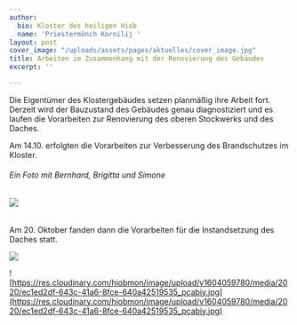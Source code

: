 ```yaml
---
author:
  bio: Kloster des heiligen Hiob
  name: 'Priestermönch Kornilij '
layout: post
cover_image: "/uploads/assets/pages/aktuelles/cover_image.jpg"
title: Arbeiten im Zusammenhang mit der Renovierung des Gebäudes
excerpt: ''

---
```

Die Eigentümer des Klostergebäudes setzen planmäßig ihre Arbeit fort. Derzeit wird der Bauzustand des Gebäudes genau diagnostiziert und es laufen die Vorarbeiten zur Renovierung des oberen Stockwerks und des Daches.

Am 14.10. erfolgten die Vorarbeiten zur Verbesserung des Brandschutzes im Kloster.

###### Ein Foto mit Bernhard, Brigitta und Simone

###### ![](https://res.cloudinary.com/hiobmon/image/upload/v1604059717/media/2020/5a9dd35c-9819-4383-89b0-7bb8ec1cd14b_geyblb.jpg)

Am 20. Oktober fanden dann die Vorarbeiten für die Instandsetzung des Daches statt.

![](https://res.cloudinary.com/hiobmon/image/upload/v1604059793/media/2020/e0abe3f5-dc87-4e5b-a89b-64adc01e32a4_vlbpnf.jpg)

![https://res.cloudinary.com/hiobmon/image/upload/v1604059780/media/2020/ec1ed2df-643c-41a6-8fce-640a42519535_pcabiy.jpg](https://res.cloudinary.com/hiobmon/image/upload/v1604059780/media/2020/ec1ed2df-643c-41a6-8fce-640a42519535_pcabiy.jpg)